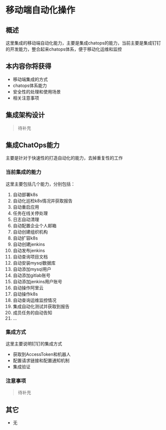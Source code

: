 # 移动端自动化操作
 
## 概述

这里集成的移动端自动化能力，主要是集成chatops的能力，当前主要是集成钉钉的开发能力，整合起来chatops体系，便于移动化运维和监控

## 本内容你将获得

- 移动端集成的方式
- chatops体系能力
- 安全性的处理和使用场景
- 相关注意事项

## 集成架构设计

> 待补充

## 集成ChatOps能力

主要是针对于快速性的打造自动化的能力，去掉重复性的工作

### 当前集成的能力

这里主要包括几个能力，分别包括：

1. 自动部署k8s
2. 自动化巡检k8s情况并获取报告
3. 自动重启应用
4. 任务在线关停处理
5. 日志自动清理
6. 自动配置企业个人邮箱
7. 自动创建组织机构
8. 自动扩容k8s
9. 自动创建jenkins
10. 自动发布jenkins
11. 自动查询项目文档
12. 自动安装mysql数据库
13. 自动添加mysql用户
14. 自动添加gitlab账号
15. 自动添加jenkins用户账号
16. 自动操作阿里云
17. 自动操作k8s
18. 自动查询运维监控情况
19. 集成自动化测试并获取到报告 
20. 成员任务的自动告知
21. ...

### 集成方式

这里主要说明钉钉的集成方式

- 获取到AccessToken和机器人
- 配置请求链接和配置通知机制
- 集成验证

### 注意事项

> 待补充

### 

## 其它

- 无
